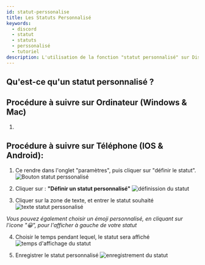 ```yaml
---
id: statut-perssonalise
title: Les Statuts Personnalisé
keywords:
  - discord
  - statut
  - statuts
  - perssonalisé
  - tutoriel
description: L'utilisation de la fonction "statut personnalisé" sur Discord
---
```

## Qu'est-ce qu'un statut personnalisé ?


## Procédure à suivre sur Ordinateur (Windows & Mac)
1)


## Procédure à suivre sur Téléphone (IOS & Android):
1) Ce rendre dans l'onglet "paramètres", puis cliquer sur "définir le statut".
![Bouton statut perssonalisé](https://i.discord.fr/EIm.jpg)

2) Cliquer sur : **"Définir un statut personnalisé"**
![définission du statut](https://i.discord.fr/i98.jpg)

3) Cliquer sur la zone de texte, et entrer le statut souhaité
![texte statut perssonalisé](https://i.discord.fr/hgt.png)

*Vous pouvez également choisir un émoji personnalisé, en cliquant sur l'icone "😀", pour l'afficher à gauche de votre statut*

4) Choisir le temps pendant lequel, le statut sera affiché
![temps d'affichage du statut](https://i.discord.fr/Eio.png)

5) Enregistrer le statut personnalisé
![enregistrement du statut](https://i.discord.fr/lmN.png)


